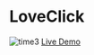 # LoveClick
![time3](https://user-images.githubusercontent.com/68767718/138752673-fd634d6c-888b-4288-92e5-213b147f57b7.jpg)
[Live Demo](https://dev-yasar.github.io/LoveClick/)
